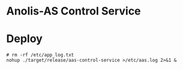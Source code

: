# Anolis-AS Control Service

# Deploy

```shell
# rm -rf /etc/app_log.txt
nohup ./target/release/aas-control-service >/etc/aas.log 2>&1 &
```